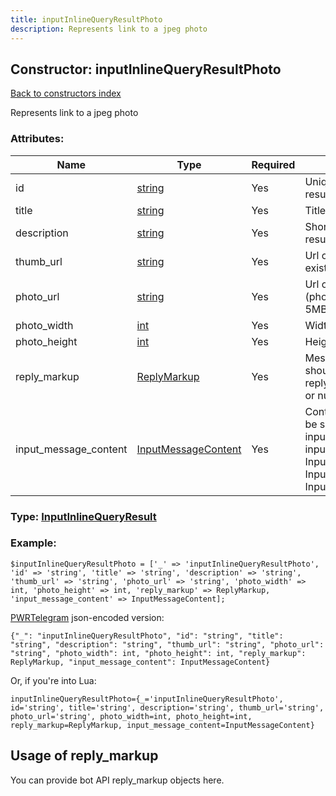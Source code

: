 ```yaml
---
title: inputInlineQueryResultPhoto
description: Represents link to a jpeg photo
---
```

## Constructor: inputInlineQueryResultPhoto  
[Back to constructors index](index.md)



Represents link to a jpeg photo

### Attributes:

| Name     |    Type       | Required | Description |
|----------|---------------|----------|-------------|
|id|[string](../types/string.md) | Yes|Unique identifier of this result|
|title|[string](../types/string.md) | Yes|Title of the result, if known|
|description|[string](../types/string.md) | Yes|Short description of the result, if known|
|thumb\_url|[string](../types/string.md) | Yes|Url of the photo thumb, if exists|
|photo\_url|[string](../types/string.md) | Yes|Url of the jpeg photo (photo must not exceed 5MB)|
|photo\_width|[int](../types/int.md) | Yes|Width of the photo|
|photo\_height|[int](../types/int.md) | Yes|Height of the photo|
|reply\_markup|[ReplyMarkup](../types/ReplyMarkup.md) | Yes|Message reply markup, should be of type replyMarkupInlineKeyboard or null|
|input\_message\_content|[InputMessageContent](../types/InputMessageContent.md) | Yes|Content of the message to be sent, should be of type inputMessageText or inputMessagePhoto or InputMessageLocation or InputMessageVenue or InputMessageContact|



### Type: [InputInlineQueryResult](../types/InputInlineQueryResult.md)


### Example:

```
$inputInlineQueryResultPhoto = ['_' => 'inputInlineQueryResultPhoto', 'id' => 'string', 'title' => 'string', 'description' => 'string', 'thumb_url' => 'string', 'photo_url' => 'string', 'photo_width' => int, 'photo_height' => int, 'reply_markup' => ReplyMarkup, 'input_message_content' => InputMessageContent];
```  

[PWRTelegram](https://pwrtelegram.xyz) json-encoded version:

```
{"_": "inputInlineQueryResultPhoto", "id": "string", "title": "string", "description": "string", "thumb_url": "string", "photo_url": "string", "photo_width": int, "photo_height": int, "reply_markup": ReplyMarkup, "input_message_content": InputMessageContent}
```


Or, if you're into Lua:  


```
inputInlineQueryResultPhoto={_='inputInlineQueryResultPhoto', id='string', title='string', description='string', thumb_url='string', photo_url='string', photo_width=int, photo_height=int, reply_markup=ReplyMarkup, input_message_content=InputMessageContent}

```



## Usage of reply_markup

You can provide bot API reply_markup objects here.  



